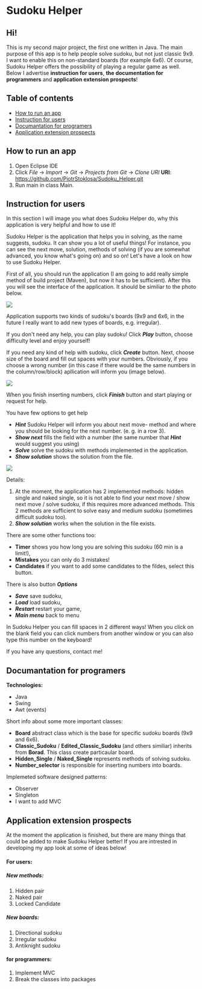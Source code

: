 # Sudoku Helper

## Hi!


This is my second major project, the first one written in Java. The main purpose of this app is to help people solve sudoku, but not just classic 9x9. I want to enable this on non-standard boards (for example 6x6). Of course, Sudoku Helper offers the possibility of playing a regular game as well. Below I advertise **instruction for users**, **the documentation for programmers** and **application extension prospects**!

## Table of contents
* [How to run an app](#How-to-run-an-app)
* [Instruction for users](#Instruction-for-users)
* [Documantation for programers](#Documantation-for-programers)
* [Application extension prospects](#Application-extension-prospects)

## How to run an app
1. Open Eclipse IDE
2. Click *File* -> *Import* -> *Git* -> *Projects from Git* -> *Clone URI* **URI**: https://github.com/PiotrStoklosa/Sudoku_Helper.git
3. Run main in class Main.

## Instruction for users
In this section I will image you what does Sudoku Helper do, why this application is very helpful and how to use it!


Sudoku Helper is the application that helps you in solving, as the name suggests, sudoku. It can show you a lot of useful things! For instance, you can see the next move, solution, methods of solving (if you are somewhat advanced, you know what's going on) and so on! Let's have a look on how to use Sudoku Helper.


First of all, you should run the application (I am going to add really simple method of build project (Maven), but now it has to be sufficient). After this you will see the interface of the application. It should be similiar to the photo below.


![](https://i.imgur.com/XP7beD4.png)


Application supports two kinds of sudoku's boards (9x9 and 6x6, in the future I really want to add new types of boards, e.g. irregular).


If you don't need any help, you can play sudoku! Click ***Play*** button, choose difficulty level and enjoy yourself!


If you need any kind of help with sudoku, click ***Create*** button. Next, choose size of the board and fill out spaces with your numbers. Obviously, if you choose a wrong number (in this case if there would be the same numbers in the column/row/block) apllication will inform you (image below).


![](https://i.imgur.com/WC37bsc.png)


When you finish inserting numbers, click ***Finish*** button and start playing or request for help.


You have few options to get help
- ***Hint*** Sudoku Helper will inform you about next move- method and where you should be looking for the next number. (e. g. in a row 3).
- ***Show next*** fills the field with a number (the same number that ***Hint*** would suggest you using)
- ***Solve*** solve the sudoku with methods implemented in the application.
- ***Show solution*** shows the solution from the file.


![](https://i.imgur.com/glOSr1b.png)


Details:
1. At the moment, the application has 2 implemented methods: hidden single and naked single, so it is not able to find your next move / show next move / solve sudoku, if this requires more advanced methods. This 2 methods are sufficient to solve easy and medium sudoku (sometimes difficult sudoku too).
2. ***Show solution*** works when the solution in the file exists.


There are some other functions too:
- **Timer** shows you how long you are solving this sudoku (60 min is a limit!),
- **Mistakes** you can only do 3 mistakes!
- **Candidates** if you want to add some candidates to the fildes, select this button.


There is also button ***Options***
- ***Save*** save sudoku,
- ***Load*** load sudoku,
- ***Restart*** restart your game,
- ***Main menu*** back to menu


In Sudoku Helper you can fill spaces in 2 different ways! When you click on the blank field you can click numbers from another window or you can also type this number on the keyboard!


If you have any questions, contact me!


## Documantation for programers


**Technologies:**
- Java
- Swing
- Awt (events)


Short info about some more important classes:
- **Board** abstract class which is the base for specific sudoku boards (9x9 and 6x6).
- **Classic_Sudoku** / **Edited_Classic_Sudoku** (and others similiar) inherits from **Borad**. This class create particaular board.
- **Hidden_Single** / **Naked_Single** represents methods of solving sudoku.
- **Number_selector** is responsible for inserting numbers into boards.


Implemeted software designed patterns:
- Observer
- Singleton
- I want to add MVC


## Application extension prospects


At the moment the application is finished, but there are many things that could be added to make Sudoku Helper better! If you are intrested in developing my app look at some of ideas below!


#### For users:
##### New methods:
1. Hidden pair
2. Naked pair
3. Locked Candidate

##### New boards:
1. Directional sudoku
2. Irregular sudoku
3. Antiknight sudoku

#### for programmers:
1. Implement MVC
2. Break the classes into packages
